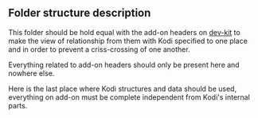 Folder structure description
----------------------

This folder should be hold equal with the add-on headers on [dev-kit](../../kodi-addon-dev-kit/include/kodi) to make the view of relationship from them with Kodi specified to one place and in order to prevent a criss-crossing of one another.

Everything related to add-on headers should only be present here and nowhere else.

Here is the last place where Kodi structures and data should be used, everything on add-on must be complete independent from Kodi's internal parts.
